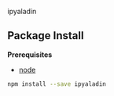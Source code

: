ipyaladin

Package Install
---------------

**Prerequisites**
- [node](http://nodejs.org/)

```bash
npm install --save ipyaladin
```
